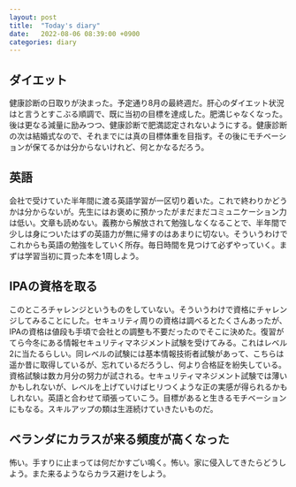```yaml
---
layout: post
title:  "Today's diary"
date:   2022-08-06 08:39:00 +0900
categories: diary
---
```


## ダイエット
健康診断の日取りが決まった。予定通り8月の最終週だ。肝心のダイエット状況はと言うとすこぶる順調で、既に当初の目標を達成した。肥満じゃなくなった。後は更なる減量に励みつつ、健康診断で肥満認定されないようにする。健康診断の次は結婚式なので、それまでには真の目標体重を目指す。その後にモチベーションが保てるかは分からないけれど、何とかなるだろう。

## 英語
会社で受けていた半年間に渡る英語学習が一区切り着いた。これで終わりかどうかは分からないが。先生にはお褒めに預かったがまだまだコミュニケーション力は低い。文章も読めない。義務から解放されて勉強しなくなることで、半年間で少しは身についたはずの英語力が無に帰すのはあまりに切ない。そういうわけでこれからも英語の勉強をしていく所存。毎日時間を見つけて必ずやっていく。まずは学習当初に買った本を1周しよう。

## IPAの資格を取る
このところチャレンジというものをしていない。そういうわけで資格にチャレンジしてみることにした。セキュリティ周りの資格は調べるとたくさんあったが、IPAの資格は値段も手頃で会社との調整も不要だったのでそこに決めた。復習がてら今冬にある情報セキュリティマネジメント試験を受けてみる。これはレベル2に当たるらしい。同レベルの試験には基本情報技術者試験があって、こちらは遥か昔に取得しているが、忘れているだろうし、何より合格証を紛失している。  
資格試験は数カ月分の努力が試される。セキュリティマネジメント試験では薄いかもしれないが、レベルを上げていけばヒリつくような正の実感が得られるかもしれない。英語と合わせて頑張っていこう。目標があると生きるモチベーションにもなる。スキルアップの類は生涯続けていきたいものだ。

## ベランダにカラスが来る頻度が高くなった
怖い。手すりに止まっては何だかすごい鳴く。怖い。家に侵入してきたらどうしよう。また来るようならカラス避けをしよう。
